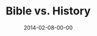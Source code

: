 ---
layout: message
category: message
series: "Heavyweights 2"
title: "Bible vs. History"
date: 2014-02-08-00-00
message_id: 847
audio-description: "Is the Bible a true source of history?"
audio: "http://www.crossroads.net/players/media/hq/heavyweights2_wk01.mp3"
audio-title: "Bible vs. History"
audio-duration: "50:44"
program-description: "Program WK1 - HeavyWeights2"
program: "http://www.crossroads.net/players/media/hq/02_08-09_14Program_LO.pdf"
program-title: "Bible vs. History"
video-description: "Is the Bible a true source of history?"
video-title: "Bible vs. History"
video: "https://s3.amazonaws.com/crossroadsvideomessages/heavyweights2_wk01.mp4"
video-poster: "https://www.crossroads.net/uploadedfiles/heavyweights2_wk01_still.jpg"
---